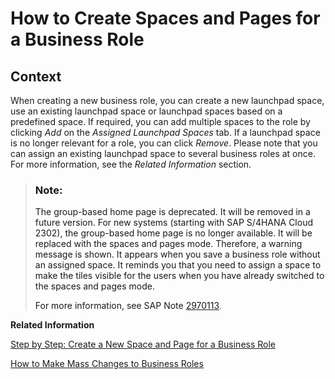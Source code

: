 <!-- copyb73d64068e684e2ebf8598afb7d07ba9 -->

# How to Create Spaces and Pages for a Business Role



<a name="copyb73d64068e684e2ebf8598afb7d07ba9__HowToCreateSpacePage_context"/>

## Context

When creating a new business role, you can create a new launchpad space, use an existing launchpad space or launchpad spaces based on a predefined space. If required, you can add multiple spaces to the role by clicking *Add* on the *Assigned Launchpad Spaces* tab. If a launchpad space is no longer relevant for a role, you can click *Remove*. Please note that you can assign an existing launchpad space to several business roles at once. For more information, see the *Related Information* section.

> ### Note:  
> The group-based home page is deprecated. It will be removed in a future version. For new systems \(starting with SAP S/4HANA Cloud 2302\), the group-based home page is no longer available. It will be replaced with the spaces and pages mode. Therefore, a warning message is shown. It appears when you save a business role without an assigned space. It reminds you that you need to assign a space to make the tiles visible for the users when you have already switched to the spaces and pages mode.
> 
> For more information, see SAP Note [2970113](https://me.sap.com/notes/2970113).

**Related Information**  


[Step by Step: Create a New Space and Page for a Business Role](https://help.sap.com/docs/SAP_S4HANA_CLOUD/4fc8d03390c342da8a60f8ee387bca1a/ab05d9e086554a08af88d6482deb1bcb.html?version=latest)

[How to Make Mass Changes to Business Roles](how-to-make-mass-changes-to-business-roles-07a3a58.md "")

